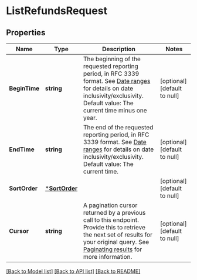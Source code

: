 # ListRefundsRequest

## Properties

 Name          | Type                           | Description                                                                                                                                                                                                                                                   | Notes                        
---------------|--------------------------------|---------------------------------------------------------------------------------------------------------------------------------------------------------------------------------------------------------------------------------------------------------------|------------------------------
 **BeginTime** | **string**                     | The beginning of the requested reporting period, in RFC 3339 format.  See [Date ranges](https://developer.squareup.com/docs/build-basics/working-with-dates) for details on date inclusivity/exclusivity.  Default value: The current time minus one year.    | [optional] [default to null] 
 **EndTime**   | **string**                     | The end of the requested reporting period, in RFC 3339 format.  See [Date ranges](https://developer.squareup.com/docs/build-basics/working-with-dates) for details on date inclusivity/exclusivity.  Default value: The current time.                         | [optional] [default to null] 
 **SortOrder** | [***SortOrder**](SortOrder.md) |                                                                                                                                                                                                                                                               | [optional] [default to null] 
 **Cursor**    | **string**                     | A pagination cursor returned by a previous call to this endpoint. Provide this to retrieve the next set of results for your original query.  See [Paginating results](https://developer.squareup.com/docs/working-with-apis/pagination) for more information. | [optional] [default to null] 

[[Back to Model list]](../README.md#documentation-for-models) [[Back to API list]](../README.md#documentation-for-api-endpoints) [[Back to README]](../README.md)

